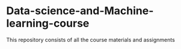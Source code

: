 # Data-science-and-Machine-learning-course
This repository consists of all the course materials and assignments 
